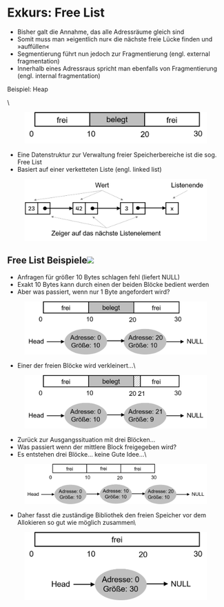 # Exkurs: Free List

* Bisher galt die Annahme, das alle Adressräume gleich sind
* Somit muss man »eigentlich nur« die nächste freie Lücke finden und »auffüllen«
* Segmentierung führt nun jedoch zur Fragmentierung (engl. external fragmentation)
* Innerhalb eines Adressraus spricht man ebenfalls von Fragmentierung (engl. internal fragmentation)

Beispiel: Heap

\


<figure><img src=".gitbook/assets/os.11.heap.de.png" alt=""><figcaption></figcaption></figure>

* Eine Datenstruktur zur Verwaltung freier Speicherbereiche ist die sog. Free List
* Basiert auf einer verketteten Liste (engl. linked list)

<figure><img src=".gitbook/assets/os.11.freelist.de.png" alt=""><figcaption></figcaption></figure>

## Free List Beispiele![](.gitbook/assets/os.11.freelist\_example.de.png)

* Anfragen für größer 10 Bytes schlagen fehl (liefert NULL)
* Exakt 10 Bytes kann durch einen der beiden Blöcke bedient werden
* Aber was passiert, wenn nur 1 Byte angefordert wird?

<figure><img src=".gitbook/assets/os.11.freelist_example.de (1).png" alt=""><figcaption></figcaption></figure>

* Einer der freien Blöcke wird verkleinert…\


<figure><img src=".gitbook/assets/os.11.freelist_example_2.de.png" alt=""><figcaption></figcaption></figure>

* Zurück zur Ausgangssituation mit drei Blöcken…
* Was passiert wenn der mittlere Block freigegeben wird?
* Es entstehen drei Blöcke… keine Gute Idee…\


<figure><img src=".gitbook/assets/os.11.freelist_example_3.de.png" alt=""><figcaption></figcaption></figure>

* Daher fasst die zuständige Bibliothek den freien Speicher vor dem Allokieren so gut wie möglich zusammen\


<figure><img src=".gitbook/assets/os.11.freelist_example_4.de.png" alt=""><figcaption></figcaption></figure>

